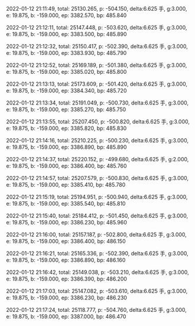 2022-01-12 21:11:49, total: 25130.265, p: -504.150, delta:6.625 手, g:3.000, e: 19.875, b: -159.000, ep: 3382.570, bp: 485.840

2022-01-12 21:12:11, total: 25147.448, p: -503.620, delta:6.625 手, g:3.000, e: 19.875, b: -159.000, ep: 3383.500, bp: 485.890

2022-01-12 21:12:32, total: 25150.417, p: -502.390, delta:6.625 手, g:3.000, e: 19.875, b: -159.000, ep: 3383.930, bp: 485.790

2022-01-12 21:12:52, total: 25169.189, p: -501.380, delta:6.625 手, g:3.000, e: 19.875, b: -159.000, ep: 3385.020, bp: 485.800

2022-01-12 21:13:13, total: 25173.609, p: -501.420, delta:6.625 手, g:3.000, e: 19.875, b: -159.000, ep: 3384.340, bp: 485.720

2022-01-12 21:13:34, total: 25191.049, p: -500.730, delta:6.625 手, g:3.000, e: 19.875, b: -159.000, ep: 3385.270, bp: 485.750

2022-01-12 21:13:55, total: 25207.450, p: -500.820, delta:6.625 手, g:3.000, e: 19.875, b: -159.000, ep: 3385.820, bp: 485.830

2022-01-12 21:14:16, total: 25210.225, p: -500.230, delta:6.625 手, g:3.000, e: 19.875, b: -159.000, ep: 3386.890, bp: 485.890

2022-01-12 21:14:37, total: 25220.152, p: -499.680, delta:6.625 手, g:2.000, e: 19.875, b: -159.000, ep: 3386.400, bp: 485.760

2022-01-12 21:14:57, total: 25207.579, p: -500.830, delta:6.625 手, g:3.000, e: 19.875, b: -159.000, ep: 3385.410, bp: 485.780

2022-01-12 21:15:19, total: 25194.951, p: -500.940, delta:6.625 手, g:3.000, e: 19.875, b: -159.000, ep: 3385.540, bp: 485.810

2022-01-12 21:15:40, total: 25184.412, p: -501.450, delta:6.625 手, g:3.000, e: 19.875, b: -159.000, ep: 3386.230, bp: 485.960

2022-01-12 21:16:00, total: 25157.187, p: -502.800, delta:6.625 手, g:3.000, e: 19.875, b: -159.000, ep: 3386.400, bp: 486.150

2022-01-12 21:16:21, total: 25165.336, p: -502.390, delta:6.625 手, g:3.000, e: 19.875, b: -159.000, ep: 3386.890, bp: 486.160

2022-01-12 21:16:42, total: 25149.038, p: -503.210, delta:6.625 手, g:3.000, e: 19.875, b: -159.000, ep: 3386.390, bp: 486.200

2022-01-12 21:17:03, total: 25147.082, p: -503.610, delta:6.625 手, g:3.000, e: 19.875, b: -159.000, ep: 3386.230, bp: 486.230

2022-01-12 21:17:24, total: 25118.777, p: -504.760, delta:6.625 手, g:3.000, e: 19.875, b: -159.000, ep: 3387.000, bp: 486.470